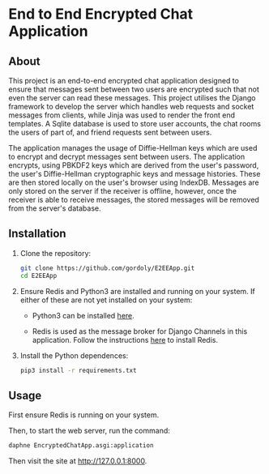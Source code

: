 # End to End Encrypted Chat Application

## About

This project is an end-to-end encrypted chat application designed to ensure that messages sent between two users are encrypted such that not even the server can read these messages. This project utilises the Django framework to develop the server which handles web requests and socket messages from clients, while Jinja was used to render the front end templates. A Sqlite database is used to store user accounts, the chat rooms the users of part of, and friend requests sent between users.

The application manages the usage of Diffie-Hellman keys which are used to encrypt and decrypt messages sent between users. The application encrypts, using PBKDF2 keys which are derived from the user's password, the user's Diffie-Hellman cryptographic keys and message histories. These are then stored locally on the user's browser using IndexDB. Messages are only stored on the server if the receiver is offline, however, once the receiver is able to receive messages, the stored messages will be removed from the server's database.

## Installation

1. Clone the repository:
    ```bash
    git clone https://github.com/gordoly/E2EEApp.git
    cd E2EEApp
    ```

2. Ensure Redis and Python3 are installed and running on your system. If either of these are not yet installed on your system: 

    - Python3 can be installed [here](https://www.python.org/downloads/).

    - Redis is used as the message broker for Django Channels in this application. Follow the instructions [here](https://redis.io/docs/latest/operate/oss_and_stack/install/install-redis/) to install Redis.

3. Install the Python dependences:
    ```bash
    pip3 install -r requirements.txt
    ```

## Usage

First ensure Redis is running on your system.

Then, to start the web server, run the command:
```bash
daphne EncryptedChatApp.asgi:application
```

Then visit the site at http://127.0.0.1:8000.